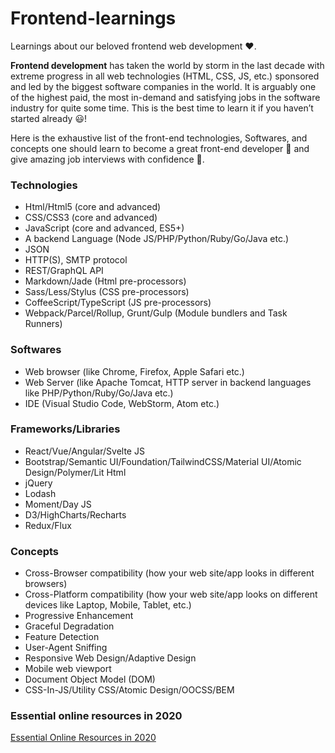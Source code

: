 # Frontend-learnings

Learnings about our beloved frontend web development ❤️.

**Frontend development** has taken the world by storm in the last decade with extreme progress in all web technologies (HTML, CSS, JS, etc.) sponsored and led by the biggest software companies in the world. It is arguably one of the highest paid, the most in-demand and satisfying jobs in the software industry for quite some time. This is the best time to learn it if you haven’t started already 😃!

Here is the exhaustive list of the front-end technologies, Softwares, and concepts one should learn to become a great front-end developer 🎉 and give amazing job interviews with confidence 💪.

### Technologies

-   Html/Html5 (core and advanced)
-   CSS/CSS3 (core and advanced)
-   JavaScript (core and advanced, ES5+)
-   A backend Language (Node JS/PHP/Python/Ruby/Go/Java etc.)
-   JSON
-   HTTP(S), SMTP protocol
-   REST/GraphQL API
-   Markdown/Jade (Html pre-processors)
-   Sass/Less/Stylus (CSS pre-processors)
-   CoffeeScript/TypeScript (JS pre-processors)
-   Webpack/Parcel/Rollup, Grunt/Gulp (Module bundlers and Task Runners)

### Softwares

-   Web browser (like Chrome, Firefox, Apple Safari etc.)
-   Web Server (like Apache Tomcat, HTTP server in backend languages like PHP/Python/Ruby/Go/Java etc.)
-   IDE (Visual Studio Code, WebStorm, Atom etc.)

### Frameworks/Libraries

-   React/Vue/Angular/Svelte JS
-   Bootstrap/Semantic UI/Foundation/TailwindCSS/Material UI/Atomic Design/Polymer/Lit Html
-   jQuery
-   Lodash
-   Moment/Day JS
-   D3/HighCharts/Recharts
-   Redux/Flux

### Concepts

-   Cross-Browser compatibility (how your web site/app looks in different browsers)
-   Cross-Platform compatibility (how your web site/app looks on different devices like Laptop, Mobile, Tablet, etc.)
-   Progressive Enhancement
-   Graceful Degradation
-   Feature Detection
-   User-Agent Sniffing
-   Responsive Web Design/Adaptive Design
-   Mobile web viewport
-   Document Object Model (DOM)
-   CSS-In-JS/Utility CSS/Atomic Design/OOCSS/BEM

### Essential online resources in 2020

[Essential Online Resources in 2020](https://github.com/Zahinize/essential-frontend-resources-in-2019)
